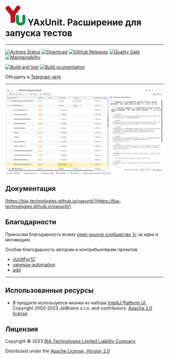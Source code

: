 # ![Logo](documentation/static/img/logo.svg) YAxUnit. Расширение для запуска тестов

----

[![Actions Status](https://github.com/bia-technologies/yaxunit/actions/workflows/sq.yml/badge.svg)](https://github.com/bia-technologies/yaxunit/actions)
[![Download](https://img.shields.io/github/release/bia-technologies/yaxunit.svg?label=download&style=flat)](https://github.com/bia-technologies/yaxunit/releases/latest)
[![GitHub Releases](https://img.shields.io/github/downloads/bia-technologies/yaxunit/latest/total?style=flat-square)](https://github.com/bia-technologies/yaxunit/releases)
[![Quality Gate](https://sonar.openbsl.ru/api/project_badges/measure?project=yaxunit&metric=alert_status)](https://sonar.openbsl.ru/dashboard?id=yaxunit)
[![Maintainability](https://sonar.openbsl.ru/api/project_badges/measure?project=yaxunit&metric=sqale_rating)](https://sonar.openbsl.ru/dashboard?id=yaxunit)

[![Build and test](https://github.com/bia-technologies/yaxunit/actions/workflows/main-build.yml/badge.svg)](https://github.com/bia-technologies/yaxunit/actions/workflows/main-build.yml)
[![Build ocumentation](https://github.com/bia-technologies/yaxunit/actions/workflows/deploy-documentation.yml/badge.svg)](https://github.com/bia-technologies/yaxunit/actions/workflows/deploy-documentation.yml)

Обсудить в [Telegram чате](https://t.me/BIAOpenTools/12)

----

![report](documentation/docs/images/report-ui.png)

## Документация

[https://bia-technologies.github.io/yaxunit/](https://bia-technologies.github.io/yaxunit/)

## Благодарности

Приносим благодарность всему [open-source сообществу 1с](https://github.com/topics/1c-enterprise) за идеи и мотивацию.

Особая благодарность авторам и контрибьютерам проектов

- [xUnitFor1C](https://github.com/xDrivenDevelopment/xUnitFor1C/graphs/contributors)
- [vanessa-automation](https://github.com/Pr-Mex/vanessa-automation/graphs/contributors)
- [add](https://github.com/vanessa-opensource/add/graphs/contributors)

----

## Использованные ресурсы

- В продукте используется иконки из набора [IntelliJ Platform UI](https://jetbrains.design/intellij).  
  Copyright 2000-2023 JetBrains s.r.o. and contributors. [Apache 2.0 license](http://www.apache.org/licenses/LICENSE-2.0.html)

## Лицензия

Copyright © 2023 [BIA-Technologies Limited Liability Company](http://bia-tech.ru/)

Distributed under the [Apache License, Version 2.0](http://www.apache.org/licenses/LICENSE-2.0.html)
